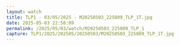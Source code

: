 ```yaml
---
layout: watch
title: TLP1 - 03/05/2025 - M20250503_225809_TLP_1T.jpg
date: 2025-05-03 22:58:09
permalink: /2025/05/03/watch/M20250503_225809_TLP_1
capture: TLP1/2025/202505/20250503/M20250503_225809_TLP_1T.jpg
---
```

